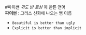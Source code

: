 #파이썬
_귀도 반 로섬_ 이 만든 언어  
__파이썬__ : 그리스 신화에 나오는 뱀 이름  
+ `Beautiful is better than ugly`
+ `Explicit is better than implicit`